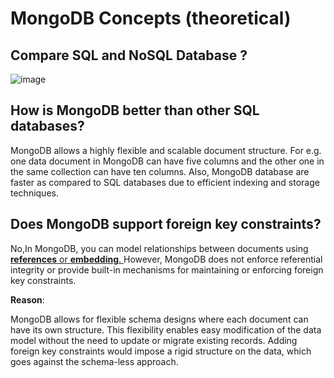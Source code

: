 # MongoDB Concepts (theoretical)

## Compare SQL and NoSQL Database ?

![image](https://github.com/pragyagupta333/MongoDB_Tutorial/assets/125549428/54c075b9-c602-40b3-ac71-0f0c6b376725)

## How is MongoDB better than other SQL databases?

MongoDB allows a highly flexible and scalable document structure. For e.g. one data document in MongoDB can have five columns and the other one in the same collection can have ten columns. 
Also, MongoDB database are faster as compared to SQL databases due to efficient indexing and storage techniques.

## Does MongoDB support foreign key constraints?

No,In MongoDB, you can model relationships between documents using [**references** or **embedding**. ](https://github.com/pragyagupta333/MongoDB_Tutorial/blob/main/Basic_Overview.md)
However, MongoDB does not enforce referential integrity or provide built-in mechanisms for maintaining or enforcing foreign key constraints.

**Reason**:

MongoDB allows for flexible schema designs where each document can have its own structure. This flexibility enables easy modification of the data model without the need to update or migrate existing records. Adding foreign key constraints would impose a rigid structure on the data, which goes against the schema-less approach.
